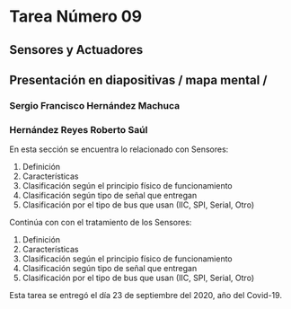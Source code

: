 # Tarea Número 09
## Sensores y Actuadores
## Presentación en diapositivas / mapa mental / 
### Sergio Francisco Hernández Machuca
### Hernández Reyes Roberto Saúl
En esta sección se encuentra lo relacionado con Sensores:
1. Definición
2. Características
3. Clasificación según el principio físico de funcionamiento
4. Clasificación según tipo de señal que entregan
5. Clasificación por el tipo de bus que usan (IIC, SPI, Serial, Otro)

Continúa con con el tratamiento de los Sensores:
1. Definición
2. Características
3. Clasificación según el principio físico de funcionamiento
4. Clasificación según tipo de señal que entregan
5. Clasificación por el tipo de bus que usan (IIC, SPI, Serial, Otro)

Esta tarea se entregó el día 23 de septiembre del 2020, año del Covid-19.
